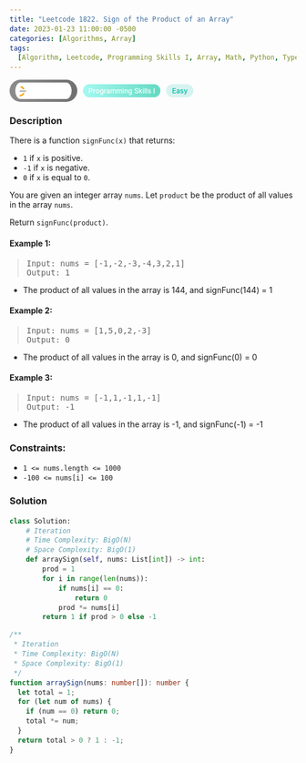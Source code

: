 ```yaml
---
title: "Leetcode 1822. Sign of the Product of an Array"
date: 2023-01-23 11:00:00 -0500
categories: [Algorithms, Array]
tags:
  [Algorithm, Leetcode, Programming Skills I, Array, Math, Python, TypeScript]
---
```


<style type='text/css'>
blockquote {
  margin-left: 14px;
}
img {
  left: 0 !important;
  transform: none !important;
  -webkit-transform: none !important;
}
[class*="summary"] {
  display: none;
}
[class*="header"] {
  display: flex;
  flex-direction: row;
  align-items: center;
  gap: 10px;
}
[class*="leet_logo"] {
  height: 29px;
  padding: 5px 10px;
  border-radius: 21px;
  background-color: #f7f7f7;
  background: linear-gradient(90deg, rgba(80,80,80,0.65) 0%, rgba(36,36,36,0.65) 100%);
}
[class*="leet_badge"] {
  color: #FFFFFF;
  font-size: 12px;
  font-weight: 500;
  padding: 4px 10px;
  border-radius: 21px;
  background: linear-gradient(90deg, rgba(115,247,234,0.65) 0%, rgba(20,198,163,0.65) 100%);
}
[class*="easy"] {
  color: #00B8A3;
  font-size: 12px;
  font-weight: 500;
  padding: 4px 10px;
  border-radius: 21px;
  background-color: rgba(0, 184, 163, 0.15);
}
[class*="medium"] {
  color: #FFC01E;
  font-size: 12px;
  font-weight: 500;
  padding: 4px 10px;
  border-radius: 21px;
  background-color: #FFC01E26;
}
@media only screen and (max-width: 768px) {
  blockquote {
    margin-left: 10px;
  }
  [class*="highlighter-rouge"] {
    margin: 0 5px;
  }
}
</style>

<div class=summary>
  There is a function `signFunc(x)` that returns: 
  
  • `1` if `x` is positive. 
  • `-1` if `x` is negative. 
  • `0` if `x` is equal to `0`. 
  
  You are given an integer array `nums`. Let `product` be the product of all values in the array `nums`.
  
  Return `signFunc(product)`.
</div>

<div id=header class=header>
  <img class=leet_logo src="/assets/img/leetcode_logo.png" alt="Leetcode" />
  <span class=leet_badge>Programming Skills I</span>
  <span class=easy>Easy</span>
</div>

### Description

There is a function `signFunc(x)` that returns:

- `1` if `x` is positive.
- `-1` if `x` is negative.
- `0` if `x` is equal to `0`.

You are given an integer array `nums`. Let `product` be the product of all values in the array `nums`.

Return `signFunc(product)`.

#### Example 1:

> <pre>
> Input: nums = [-1,-2,-3,-4,3,2,1]
> Output: 1
> </pre>

- The product of all values in the array is 144, and signFunc(144) = 1

#### Example 2:

> <pre>
> Input: nums = [1,5,0,2,-3]
> Output: 0
> </pre>

- The product of all values in the array is 0, and signFunc(0) = 0

#### Example 3:

> <pre>
> Input: nums = [-1,1,-1,1,-1]
> Output: -1
> </pre>

- The product of all values in the array is -1, and signFunc(-1) = -1

### Constraints:

- `1 <= nums.length <= 1000`
- `-100 <= nums[i] <= 100`

### Solution

```py
class Solution:
    # Iteration
    # Time Complexity: BigO(N)
    # Space Complexity: BigO(1)
    def arraySign(self, nums: List[int]) -> int:
        prod = 1
        for i in range(len(nums)):
            if nums[i] == 0:
                return 0
            prod *= nums[i]
        return 1 if prod > 0 else -1
```

```ts
/**
 * Iteration
 * Time Complexity: BigO(N)
 * Space Complexity: BigO(1)
 */
function arraySign(nums: number[]): number {
  let total = 1;
  for (let num of nums) {
    if (num == 0) return 0;
    total *= num;
  }
  return total > 0 ? 1 : -1;
}
```

<script>
  const anchor = document.getElementById("header").querySelector("a");
  anchor.classList.remove("popup");
  anchor.style.cursor = "pointer";
  anchor.setAttribute("target", "_black");
  anchor.setAttribute("href", "https://leetcode.com/problems/sign-of-the-product-of-an-array/");
</script>

